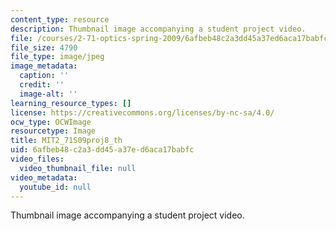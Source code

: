 ```yaml
---
content_type: resource
description: Thumbnail image accompanying a student project video.
file: /courses/2-71-optics-spring-2009/6afbeb48c2a3dd45a37ed6aca17babfc_MIT2_71S09proj8_th.jpg
file_size: 4790
file_type: image/jpeg
image_metadata:
  caption: ''
  credit: ''
  image-alt: ''
learning_resource_types: []
license: https://creativecommons.org/licenses/by-nc-sa/4.0/
ocw_type: OCWImage
resourcetype: Image
title: MIT2_71S09proj8_th
uid: 6afbeb48-c2a3-dd45-a37e-d6aca17babfc
video_files:
  video_thumbnail_file: null
video_metadata:
  youtube_id: null
---
```

Thumbnail image accompanying a student project video.